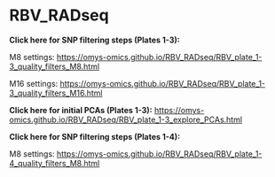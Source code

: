 # RBV_RADseq

**Click here for SNP filtering steps (Plates 1-3):**

M8 settings: https://omys-omics.github.io/RBV_RADseq/RBV_plate_1-3_quality_filters_M8.html

M16 settings: https://omys-omics.github.io/RBV_RADseq/RBV_plate_1-3_quality_filters_M16.html

**Click here for initial PCAs (Plates 1-3):**
https://omys-omics.github.io/RBV_RADseq/RBV_plate_1-3_explore_PCAs.html


**Click here for SNP filtering steps (Plates 1-4):**

M8 settings: https://omys-omics.github.io/RBV_RADseq/RBV_plate_1-4_quality_filters_M8.html
